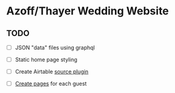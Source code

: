 # Azoff/Thayer Wedding Website

## TODO

- [ ] JSON "data" files using graphql
- [ ] Static home page styling
- [ ] Create Airtable [source plugin][2]
- [ ] [Create pages][1] for each guest


[1]:https://www.gatsbyjs.org/docs/creating-and-modifying-pages/
[2]:https://www.gatsbyjs.org/docs/create-source-plugin/